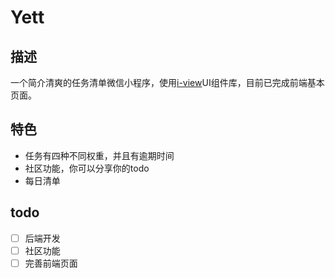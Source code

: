 # Yett

## 描述

一个简介清爽的任务清单微信小程序，使用[i-view](https://github.com/TalkingData/iview-weapp)UI组件库，目前已完成前端基本页面。

## 特色

- 任务有四种不同权重，并且有逾期时间
- 社区功能，你可以分享你的todo
- 每日清单

## todo

- [ ] 后端开发
- [ ] 社区功能
- [ ] 完善前端页面